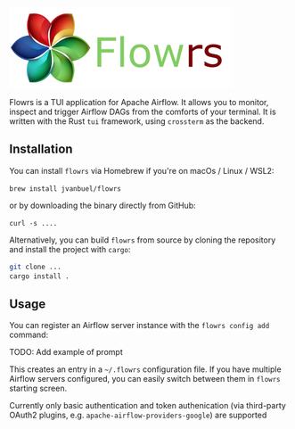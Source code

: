 ![1673858590987](image/README/1673858590987.png)

Flowrs is a TUI application for Apache Airflow. It allows you to monitor, inspect and trigger Airflow DAGs from the comforts of your terminal. It is written with the Rust `tui` framework, using `crossterm` as the backend.

## Installation

You can install `flowrs` via Homebrew if you're on macOs / Linux / WSL2:

`brew install jvanbuel/flowrs`

or by downloading the binary directly from GitHub:

`curl -s ....`

Alternatively, you can build `flowrs` from source by cloning the repository and install the project with `cargo`:

```bash
git clone ...
cargo install . 
```

## Usage

You can register an Airflow server instance with the `flowrs config add` command:

TODO: Add example of prompt

This creates an entry in a `~/.flowrs` configuration file. If you have multiple Airflow servers configured, you can easily switch between them in `flowrs` starting screen.

Currently only basic authentication and token authenication (via third-party OAuth2 plugins, e.g. `apache-airflow-providers-google`) are supported
